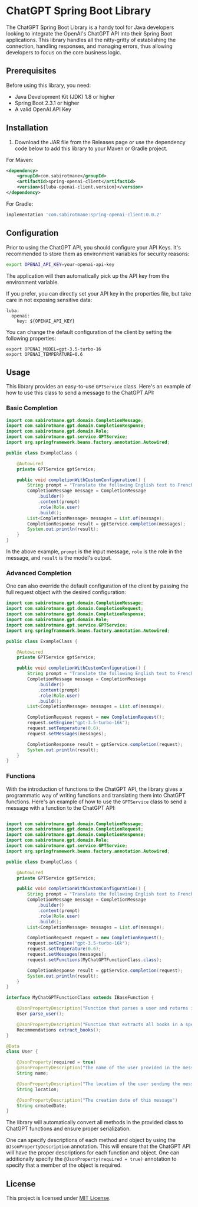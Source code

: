 # ChatGPT Spring Boot Library

The ChatGPT Spring Boot Library is a handy tool for Java developers looking to integrate the OpenAI's ChatGPT API into their Spring Boot applications. This library handles all the nitty-gritty of establishing the connection, handling responses, and managing errors, thus allowing developers to focus on the core business logic.

## Prerequisites

Before using this library, you need:

- Java Development Kit (JDK) 1.8 or higher
- Spring Boot 2.3.1 or higher
- A valid OpenAI API Key

## Installation

1. Download the JAR file from the Releases page or use the dependency code below to add this library to your Maven or Gradle project.

For Maven:

```xml
<dependency>
    <groupId>com.sabirotmane</groupId>
    <artifactId>spring-openai-client</artifactId>
    <version>${luba-openai-client.version}</version>
</dependency>
```

For Gradle:

```groovy
implementation 'com.sabirotmane:spring-openai-client:0.0.2'
```

## Configuration

Prior to using the ChatGPT API, you should configure your API Keys. It's recommended to store them as environment variables for security reasons:

```bash
export OPENAI_API_KEY=your-openai-api-key
```

The application will then automatically pick up the API key from the environment variable.

If you prefer, you can directly set your API key in the properties file, but take care in not exposing sensitive data:

```props
luba:
  openai:
    key: ${OPENAI_API_KEY}
```


You can change the default configuration of the client by setting the following properties:

```props
export OPENAI_MODEL=gpt-3.5-turbo-16
export OPENAI_TEMPERATURE=0.6
```



## Usage

This library provides an easy-to-use `GPTService` class. Here's an example of how to use this class to send a message to the ChatGPT API:

### Basic Completion

```java
import com.sabirotmane.gpt.domain.CompletionMessage;
import com.sabirotmane.gpt.domain.CompletionResponse;
import com.sabirotmane.gpt.domain.Role;
import com.sabirotmane.gpt.service.GPTService;
import org.springframework.beans.factory.annotation.Autowired;

public class ExampleClass {

    @Autowired
    private GPTService gptService;

    public void completionWithCustomConfiguration() {
        String prompt = "Translate the following English text to French: '{\"text\": \"Hello, world!\"}'";
        CompletionMessage message = CompletionMessage
            .builder()
            .content(prompt)
            .role(Role.user)
            .build();
        List<CompletionMessage> messages = List.of(message);
        CompletionResponse result = gptService.completion(messages);
        System.out.println(result);
    }
}
```

In the above example, `prompt` is the input message, `role` is the role in the message, and `result` is the model's output.

### Advanced Completion

One can also override the default configuration of the client by passing the full request object with the desired configuration:

```java
import com.sabirotmane.gpt.domain.CompletionMessage;
import com.sabirotmane.gpt.domain.CompletionRequest;
import com.sabirotmane.gpt.domain.CompletionResponse;
import com.sabirotmane.gpt.domain.Role;
import com.sabirotmane.gpt.service.GPTService;
import org.springframework.beans.factory.annotation.Autowired;

public class ExampleClass {

    @Autowired
    private GPTService gptService;

    public void completionWithCustomConfiguration() {
        String prompt = "Translate the following English text to French: '{\"text\": \"Hello, world!\"}'";
        CompletionMessage message = CompletionMessage
            .builder()
            .content(prompt)
            .role(Role.user)
            .build();
        List<CompletionMessage> messages = List.of(message);

        CompletionRequest request = new CompletionRequest();
        request.setEngine("gpt-3.5-turbo-16k");
        request.setTemperature(0.6);
        request.setMessages(messages);

        CompletionResponse result = gptService.completion(request);
        System.out.println(result);
    }
}
```


### Functions

With the introduction of functions to the ChatGPT API, the library gives a programmatic way of writing functions and translating them into ChatGPT functions. Here's an example of how to use the `GPTService` class to send a message with a function to the ChatGPT API:

```java

import com.sabirotmane.gpt.domain.CompletionMessage;
import com.sabirotmane.gpt.domain.CompletionRequest;
import com.sabirotmane.gpt.domain.CompletionResponse;
import com.sabirotmane.gpt.domain.Role;
import com.sabirotmane.gpt.service.GPTService;
import org.springframework.beans.factory.annotation.Autowired;

public class ExampleClass {

    @Autowired
    private GPTService gptService;

    public void completionWithCustomConfiguration() {
        String prompt = "Translate the following English text to French: '{\"text\": \"Hello, world!\"}'";
        CompletionMessage message = CompletionMessage
            .builder()
            .content(prompt)
            .role(Role.user)
            .build();
        List<CompletionMessage> messages = List.of(message);

        CompletionRequest request = new CompletionRequest();
        request.setEngine("gpt-3.5-turbo-16k");
        request.setTemperature(0.6);
        request.setMessages(messages);
        request.setFunctions(MyChatGPTFunctionClass.class);

        CompletionResponse result = gptService.completion(request);
        System.out.println(result);
    }
}

interface MyChatGPTFunctionClass extends IBaseFunction {

    @JsonPropertyDescription("Function that parses a user and returns it")
    User parse_user();

    @JsonPropertyDescription("Function that extracts all books in a specific message")
    Recommendations extract_books();
}

@Data
class User {

    @JsonProperty(required = true)
    @JsonPropertyDescription("The name of the user provided in the message")
    String name;

    @JsonPropertyDescription("The location of the user sending the message")
    String location;

    @JsonPropertyDescription("The creation date of this message")
    String createdDate;
}
```

The library will automatically convert all methods in the provided class to ChatGPT functions and ensure proper serialization.

One can specify descriptions of each method and object by using the `@JsonPropertyDescription` annotation. This will ensure that the ChatGPT API will have the proper descriptions for each function and object.
One can additionally specify the `@JsonProperty(required = true)` annotation to specify that a member of the object is required.


## License

This project is licensed under [MIT License](LICENSE.md).
